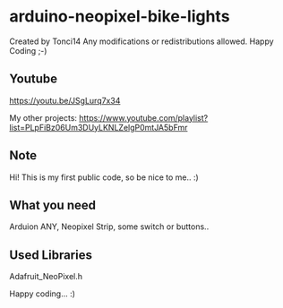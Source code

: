 # arduino-neopixel-bike-lights
Created by Tonci14
Any modifications or redistributions allowed. Happy Coding ;-)

## Youtube
https://youtu.be/JSgLurq7x34

My other projects:
https://www.youtube.com/playlist?list=PLpFiBz06Um3DUyLKNLZelgP0mtJA5bFmr

## Note
Hi! This is my first public code, so be nice to me.. :)

## What you need
Arduion ANY, Neopixel Strip, some switch or buttons..

## Used Libraries
Adafruit_NeoPixel.h

Happy coding... :)
